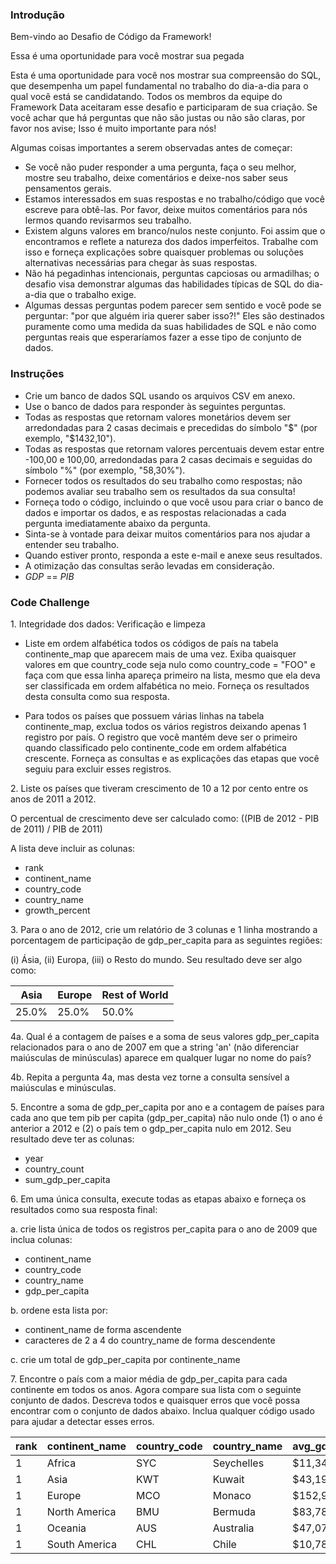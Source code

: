 ### Introdução

Bem-vindo ao Desafio de Código da Framework!

Essa é uma oportunidade para você mostrar sua pegada 

Esta é uma oportunidade para você nos mostrar sua compreensão do SQL, que desempenha um papel fundamental no trabalho do dia-a-dia para o qual você está se candidatando. Todos os membros da equipe do Framework Data aceitaram esse desafio e participaram de sua criação. Se você achar que há perguntas que não são justas ou não são claras, por favor nos avise; Isso é muito importante para nós!

Algumas coisas importantes a serem observadas antes de começar:

- Se você não puder responder a uma pergunta, faça o seu melhor, mostre seu trabalho, deixe comentários e deixe-nos saber seus pensamentos gerais.
- Estamos interessados em suas respostas e no trabalho/código que você escreve para obtê-las. Por favor, deixe muitos comentários para nós lermos quando revisarmos seu trabalho.
- Existem alguns valores em branco/nulos neste conjunto. Foi assim que o encontramos e reflete a natureza dos dados imperfeitos. Trabalhe com isso e forneça explicações sobre quaisquer problemas ou soluções alternativas necessárias para chegar às suas respostas.
- Não há pegadinhas intencionais, perguntas capciosas ou armadilhas; o desafio visa demonstrar algumas das habilidades típicas de SQL do dia-a-dia que o trabalho exige.
- Algumas dessas perguntas podem parecer sem sentido e você pode se perguntar: "por que alguém iria querer saber isso?!" Eles são destinados puramente como uma medida da suas habilidades de SQL e não como perguntas reais que esperaríamos fazer a esse tipo de conjunto de dados.

### Instruções

- Crie um banco de dados SQL usando os arquivos CSV em anexo.
- Use o banco de dados para responder às seguintes perguntas.
- Todas as respostas que retornam valores monetários devem ser arredondadas para 2 casas decimais e precedidas do símbolo "$" (por exemplo, "$1432,10").
- Todas as respostas que retornam valores percentuais devem estar entre -100,00 e 100,00, arredondadas para 2 casas decimais e seguidas do símbolo "%" (por exemplo, "58,30%").
- Fornecer todos os resultados do seu trabalho como respostas; não podemos avaliar seu trabalho sem os resultados da sua consulta!
- Forneça todo o código, incluindo o que você usou para criar o banco de dados e importar os dados, e as respostas relacionadas a cada pergunta imediatamente abaixo da pergunta.
- Sinta-se à vontade para deixar muitos comentários para nos ajudar a entender seu trabalho.
- Quando estiver pronto, responda a este e-mail e anexe seus resultados.
- A otimização das consultas serão levadas em consideração.
- *GDP* == *PIB*

### Code Challenge

1\. Integridade dos dados: Verificação e limpeza

- Liste em ordem alfabética todos os códigos de país na tabela continente_map que aparecem mais de uma vez. Exiba quaisquer valores em que country_code seja nulo como country_code = "FOO" e faça com que essa linha apareça primeiro na lista, mesmo que ela deva ser classificada em ordem alfabética no meio. Forneça os resultados desta consulta como sua resposta.

- Para todos os países que possuem várias linhas na tabela continente_map, exclua todos os vários registros deixando apenas 1 registro por país. O registro que você mantém deve ser o primeiro quando classificado pelo continente_code em ordem alfabética crescente. Forneça as consultas e as explicações das etapas que você seguiu para excluir esses registros.

2\. Liste os países que tiveram crescimento de 10 a 12 por cento entre os anos de 2011 a 2012.

O percentual de crescimento deve ser calculado como: ((PIB de 2012 - PIB de 2011) / PIB de 2011)

A lista deve incluir as colunas:

- rank
- continent_name
- country_code
- country_name
- growth_percent

3\. Para o ano de 2012, crie um relatório de 3 colunas e 1 linha mostrando a porcentagem de participação de gdp_per_capita para as seguintes regiões:

(i) Ásia, (ii) Europa, (iii) o Resto do mundo. Seu resultado deve ser algo como:

 Asia  | Europe | Rest of World 
------ | ------ | -------------
25.0%  | 25.0%  | 50.0%

4a\. Qual é a contagem de países e a soma de seus valores gdp_per_capita relacionados para o ano de 2007 em que a string 'an' (não diferenciar maiúsculas de minúsculas) aparece em qualquer lugar no nome do país?

4b\. Repita a pergunta 4a, mas desta vez torne a consulta sensível a maiúsculas e minúsculas.

5\. Encontre a soma de gdp_per_capita por ano e a contagem de países para cada ano que tem pib per capita (gdp_per_capita) não nulo onde (1) o ano é anterior a 2012 e (2) o país tem o gdp_per_capita nulo em 2012. Seu resultado deve ter as colunas:

- year
- country_count
- sum_gdp_per_capita

6\. Em uma única consulta, execute todas as etapas abaixo e forneça os resultados como sua resposta final:

a. crie lista única de todos os registros per_capita para o ano de 2009 que inclua colunas:

- continent_name
- country_code
- country_name
- gdp_per_capita

b. ordene esta lista por:

- continent_name de forma ascendente
- caracteres de 2 a 4 do country_name de forma descendente

c. crie um total de gdp_per_capita por continente_name

7\. Encontre o país com a maior média de gdp_per_capita para cada continente em todos os anos. Agora compare sua lista com o seguinte conjunto de dados. Descreva todos e quaisquer erros que você possa encontrar com o conjunto de dados abaixo. Inclua qualquer código usado para ajudar a detectar esses erros.

rank | continent_name | country_code | country_name | avg_gdp_per_capita 
---- | -------------- | ------------ | ------------ | -----------------
   1 | Africa         | SYC          | Seychelles   |         $11,348.66
   1 | Asia           | KWT          | Kuwait       |         $43,192.49
   1 | Europe         | MCO          | Monaco       |        $152,936.10
   1 | North America  | BMU          | Bermuda      |         $83,788.48
   1 | Oceania        | AUS          | Australia    |         $47,070.39
   1 | South America  | CHL          | Chile        |         $10,781.71
